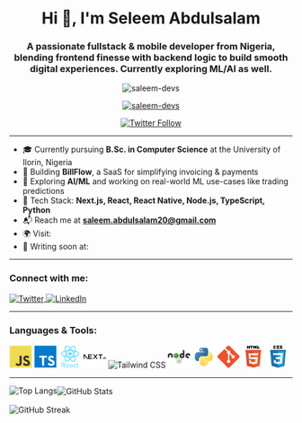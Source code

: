 <h1 align="center">Hi 👋, I'm Seleem Abdulsalam</h1>
<h3 align="center">A passionate fullstack & mobile developer from Nigeria, blending frontend finesse with backend logic to build smooth digital experiences. Currently exploring ML/AI as well.</h3>

<p align="center">
  <img src="https://komarev.com/ghpvc/?username=saleem-devs&label=Profile%20views&color=0e75b6&style=flat" alt="saleem-devs" />
</p>

<p align="center">
  <a href="https://github.com/ryo-ma/github-profile-trophy">
    <img src="https://github-profile-trophy.vercel.app/?username=saleem-devs&theme=algolia" alt="saleem-devs" />
  </a>
</p>

<p align="center">
  <a href="https://twitter.com/abdsalam_saleem" target="blank">
    <img src="https://img.shields.io/twitter/follow/abdsalam_saleem?logo=twitter&style=for-the-badge" alt="Twitter Follow" />
  </a>
</p>

---

- 🎓 Currently pursuing **B.Sc. in Computer Science** at the University of Ilorin, Nigeria  
- 🚀 Building **BillFlow**, a SaaS for simplifying invoicing & payments  
- 🧠 Exploring **AI/ML** and working on real-world ML use-cases like trading predictions  
- 🧰 Tech Stack: **Next.js, React, React Native, Node.js, TypeScript, Python**  
- 📬 Reach me at **saleem.abdulsalam20@gmail.com**  
- 🌍 Visit: <!-- portfolio link soon -->  
- 📝 Writing soon at: <!-- blog link soon -->  

---

<h3 align="left">Connect with me:</h3>
<p align="left">
  <a href="https://twitter.com/abdsalam_saleem" target="blank">
    <img align="center" src="https://raw.githubusercontent.com/rahuldkjain/github-profile-readme-generator/master/src/images/icons/Social/twitter.svg" alt="Twitter" height="30" width="40" />
  </a>
  <a href="https://linkedin.com/in/saleem-abdulsalam-905420262" target="blank">
    <img align="center" src="https://raw.githubusercontent.com/rahuldkjain/github-profile-readme-generator/master/src/images/icons/Social/linked-in-alt.svg" alt="LinkedIn" height="30" width="40" />
  </a>
</p>

---

<h3 align="left">Languages & Tools:</h3>
<p align="left">
  <img src="https://raw.githubusercontent.com/devicons/devicon/master/icons/javascript/javascript-original.svg" alt="JavaScript" width="40" height="40"/>
  <img src="https://raw.githubusercontent.com/devicons/devicon/master/icons/typescript/typescript-original.svg" alt="TypeScript" width="40" height="40"/>
  <img src="https://raw.githubusercontent.com/devicons/devicon/master/icons/react/react-original-wordmark.svg" alt="React" width="40" height="40"/>
  <img src="https://raw.githubusercontent.com/devicons/devicon/master/icons/nextjs/nextjs-original-wordmark.svg" alt="Next.js" width="40" height="40"/>
  <img src="https://www.vectorlogo.zone/logos/tailwindcss/tailwindcss-icon.svg" alt="Tailwind CSS" width="40" height="40"/>
  <img src="https://raw.githubusercontent.com/devicons/devicon/master/icons/nodejs/nodejs-original-wordmark.svg" alt="Node.js" width="40" height="40"/>
  <img src="https://raw.githubusercontent.com/devicons/devicon/master/icons/python/python-original.svg" alt="Python" width="40" height="40"/>
  <img src="https://raw.githubusercontent.com/devicons/devicon/master/icons/git/git-original.svg" alt="Git" width="40" height="40"/>
  <img src="https://raw.githubusercontent.com/devicons/devicon/master/icons/html5/html5-original-wordmark.svg" alt="HTML5" width="40" height="40"/>
  <img src="https://raw.githubusercontent.com/devicons/devicon/master/icons/css3/css3-original-wordmark.svg" alt="CSS3" width="40" height="40"/>
</p>

---

<p>
  <img align="left" src="https://github-readme-stats.vercel.app/api/top-langs?username=saleem-devs&show_icons=true&locale=en&layout=compact" alt="Top Langs" />
</p>

<p><img align="center" src="https://github-readme-stats.vercel.app/api?username=saleem-devs&show_icons=true&locale=en" alt="GitHub Stats" /></p>

<p>
  <img align="center" src="https://github-readme-streak-stats.herokuapp.com/?user=saleem-devs" alt="GitHub Streak" />
</p>
